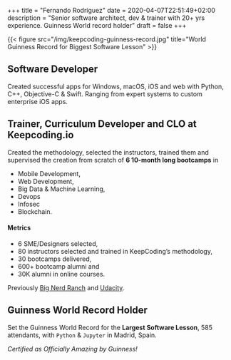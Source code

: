 +++
title = "Fernando Rodríguez"
date = 2020-04-07T22:51:49+02:00
description = "Senior software architect, dev & trainer with 20+ yrs experience. Guinness World record holder"
draft = false
+++

{{< figure src="/img/keepcoding-guinness-record.jpg" title="World Guinness Record for Biggest Software Lesson" >}}

## Software Developer

Created successful apps for Windows, macOS, iOS and web with Python, C++, Objective-C &  Swift. Ranging from expert systems to custom enterprise iOS apps. 


## Trainer, Curriculum Developer and CLO at Keepcoding.io

Created the methodology, selected the instructors, trained them and supervised the creation from scratch of **6 10-month long bootcamps** in 

* Mobile Development,
* Web Development, 
* Big Data & Machine Learning, 
* Devops 
* Infosec
* Blockchain. 

#### Metrics

* 6 SME/Designers selected, 
* 80 instructors selected and trained in KeepCoding’s methodology, 
* 30 bootcamps delivered,  
* 600+ bootcamp alumni and 
* 30K alumni in online courses. 

Previously [Big Nerd Ranch](http://www.bignerdranch.com) and [Udacity](http://www.udacity.com).

## Guinness World Record Holder

Set the Guinness World Record for the **Largest Software Lesson**, 585 attendants, with `Python` & `Jupyter` in Madrid, Spain. 

*Certified as Officially Amazing by Guinness!*


